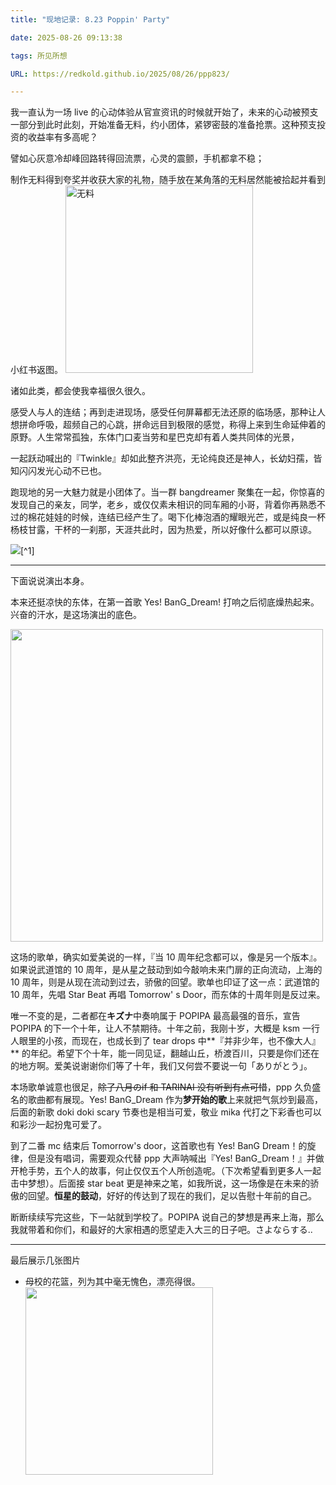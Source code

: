```yaml
---
title: "现地记录: 8.23 Poppin' Party"

date: 2025-08-26 09:13:38

tags: 所见所想

URL: https://redkold.github.io/2025/08/26/ppp823/

---
```


我一直认为一场 live 的心动体验从官宣资讯的时候就开始了，未来的心动被预支一部分到此时此刻，开始准备无料，约小团体，紧锣密鼓的准备抢票。这种预支投资的收益率有多高呢？

譬如心灰意冷却峰回路转得回流票，心灵的震颤，手机都拿不稳；

制作无料得到夸奖并收获大家的礼物，随手放在某角落的无料居然能被拾起并看到小红书返图。
<img src=https://kold.oss-cn-shanghai.aliyuncs.com/IMG_7606.jpeg height=300 alt=无料 >

诸如此类，都会使我幸福很久很久。

感受人与人的连结；再到走进现场，感受任何屏幕都无法还原的临场感，那种让人想拼命呼吸，超频自己的心跳，拼命远目到极限的感觉，称得上来到生命延伸着的原野。人生常常孤独，东体门口麦当劳和星巴克却有着人类共同体的光景，

一起跃动喊出的『Twinkle』却如此整齐洪亮，无论纯良还是神人，长幼妇孺，皆知闪闪发光心动不已也。

跑现地的另一大魅力就是小团体了。当一群 bangdreamer 聚集在一起，你惊喜的发现自己的亲友，同学，老乡，或仅仅素未相识的同车厢的小哥，背着你再熟悉不过的棉花娃娃的时候，连结已经产生了。喝下化棒泡酒的耀眼光芒，或是纯良一杯杨枝甘露，干杯的一刹那，天涯共此时，因为热爱，所以好像什么都可以原谅。

![](https://kold.oss-cn-shanghai.aliyuncs.com/940056d32335ef46743e4e5f06860dd4.JPG)[^1]

---

下面说说演出本身。

本来还挺凉快的东体，在第一首歌 Yes! BanG_Dream! 打响之后彻底燥热起来。兴奋的汗水，是这场演出的底色。

<img src=https://kold.oss-cn-shanghai.aliyuncs.com/f2ade3e8e9b39d49106fb1c93da4d332.JPG height=500>

这场的歌单，确实如爱美说的一样，『当 10 周年纪念都可以，像是另一个版本』。如果说武道馆的 10 周年，是从星之鼓动到如今敲响未来门扉的正向流动，上海的 10 周年，则是从现在流动到过去，骄傲的回望。歌单也印证了这一点：武道馆的 10 周年，先唱 Star Beat 再唱 Tomorrow' s Door，而东体的十周年则是反过来。

唯一不变的是，二者都在**キズナ**中奏响属于 POPIPA 最高最强的音乐，宣告 POPIPA 的下一个十年，让人不禁期待。十年之前，我刚十岁，大概是 ksm 一行人眼里的小孩，而现在，也成长到了 tear drops 中**『并非少年，也不像大人』** 的年纪。希望下个十年，能一同见证，翻越山丘，桥渡百川，只要是你们还在的地方啊。爱美说谢谢你们等了十年，我们又何尝不要说一句「ありがとう」。

本场歌单诚意也很足，~~除了八月のif 和 TARINAI 没有听到有点可惜~~，ppp 久负盛名的歌曲都有展现。Yes! BanG_Dream 作为**梦开始的歌**上来就把气氛炒到最高，后面的新歌 doki doki scary 节奏也是相当可爱，敬业 mika 代打之下彩香也可以和彩沙一起扮鬼可爱了。

到了二番 mc 结束后 Tomorrow's door，这首歌也有 Yes! BanG Dream！的旋律，但是没有唱词，需要观众代替 ppp 大声呐喊出『Yes! BanG_Dream！』并做开枪手势，五个人的故事，何止仅仅五个人所创造呢。（下次希望看到更多人一起击中梦想）。后面接 star beat 更是神来之笔，如我所说，这一场像是在未来的骄傲的回望。**恒星的鼓动**，好好的传达到了现在的我们，足以告慰十年前的自己。

断断续续写完这些，下一站就到学校了。POPIPA 说自己的梦想是再来上海，那么我就带着和你们，和最好的大家相遇的愿望走入大三的日子吧。さよならする..

---

最后展示几张图片

- 母校的花篮，列为其中毫无愧色，漂亮得很。
  <img src=https://kold.oss-cn-shanghai.aliyuncs.com/IMG_7750.jpeg width="300">
